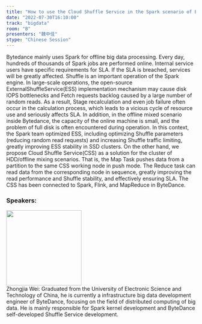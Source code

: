 ```yaml
---
title: "How to use the Cloud Shuffle Service in the Spark scenario of Bytedance"
date: "2022-07-30T16:10:00"
track: "bigdata"
room: "B"
presenters: "魏中佳"
stype: "Chinese Session"
---
```

Bytedance mainly uses Spark for offline big data processing. Every day, hundreds of thousands of Spark jobs are performed online. Internal service users have specific requirements for SLA. If the SLA is breached, services will be greatly affected. Shuffle is an important operation of the Spark engine. In large-scale operations, the open-source ExternalShuffleService(ESS) implementation mechanism may cause disk IOPS bottlenecks and Fetch requests backlog caused by a large number of random reads. As a result, Stage recalculation and even job failure often occur in the calculation process, which leads to a vicious cycle of resource use and seriously affects SLA. In addition, in the offline mixed scenario inside Bytedance, the capacity of the online machine is small, and the problem of full disk is often encountered during operation.
In this context, the Spark team optimized ESS, including optimizing Shuffle parameters (reducing random read requests) and increasing Shuffle traffic limiting, greatly improving ESS stability in SSD clusters. On the other hand, we propose Cloud Shuffle Service(CSS) as a solution for the cluster of HDD/offline mixing scenarios. That is, the Map Task pushes data from a partition to the same CSS working node in push mode. The Reduce task can read data from the corresponding node in sequence, greatly improving the read performance and Shuffle stability, and effectively ensuring SLA.
The CSS has been connected to Spark, Flink, and MapReduce in ByteDance.
 ### Speakers: 
 <img src="images/speaker/1219.png" width="200" /><br>Zhongjia Wei: Graduated from the University of Electronic Science and Technology of China, he is currently a infrastructure big data development engineer of ByteDance, focusing on the field of distributed computing of big data. He is mainly responsible for Spark kernel development and ByteDance self-developed Shuffle Service development.

 
